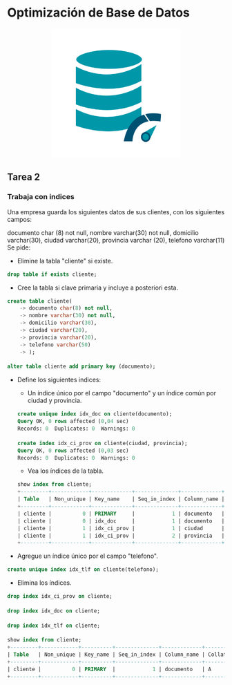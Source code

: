 # Optimización de Base de Datos

<p align="center">
  <img src="https://github.com/nicholelouis/Base-datos/blob/main/img/optimizacion-bd.png?raw=true" alt="Descripción de la imagen" width="300"/>
</p>

## Tarea 2 
### Trabaja con indices

Una empresa guarda los siguientes datos de sus clientes, con los siguientes campos:

documento char (8) not null,
nombre varchar(30) not null,
domicilio varchar(30),
ciudad varchar(20),
provincia varchar (20),
telefono varchar(11)
Se pide:

- Elimine la tabla "cliente" si existe.
```sql
drop table if exists cliente;
```

- Cree la tabla si clave primaria y incluye a posteriori esta.
```sql
create table cliente(
    -> documento char(8) not null,
    -> nombre varchar(30) not null,
    -> domicilio varchar(30),
    -> ciudad varchar(20),
    -> provincia varchar(20),
    -> telefono varchar(50)
    -> );

alter table cliente add primary key (documento);
```

- Define los siguientes indices:

    - Un índice único por el campo "documento" y un índice común por ciudad y provincia.
    ```sql
    create unique index idx_doc on cliente(documento);
    Query OK, 0 rows affected (0,04 sec)
    Records: 0  Duplicates: 0  Warnings: 0

    create index idx_ci_prov on cliente(ciudad, provincia);
    Query OK, 0 rows affected (0,03 sec)
    Records: 0  Duplicates: 0  Warnings: 0
    ```

    - Vea los índices de la tabla.
    ```sql
    show index from cliente;
    +---------+------------+-------------+--------------+-------------+-----------+-------------+----------+--------+------+------------+---------+---------------+---------+------------+
    | Table   | Non_unique | Key_name    | Seq_in_index | Column_name | Collation | Cardinality | Sub_part | Packed | Null | Index_type | Comment | Index_comment | Visible | Expression |
    +---------+------------+-------------+--------------+-------------+-----------+-------------+----------+--------+------+------------+---------+---------------+---------+------------+
    | cliente |          0 | PRIMARY     |            1 | documento   | A         |           0 |     NULL |   NULL |      | BTREE      |         |               | YES     | NULL       |
    | cliente |          0 | idx_doc     |            1 | documento   | A         |           0 |     NULL |   NULL |      | BTREE      |         |               | YES     | NULL       |
    | cliente |          1 | idx_ci_prov |            1 | ciudad      | A         |           0 |     NULL |   NULL | YES  | BTREE      |         |               | YES     | NULL       |
    | cliente |          1 | idx_ci_prov |            2 | provincia   | A         |           0 |     NULL |   NULL | YES  | BTREE      |         |               | YES     | NULL       |
    +---------+------------+-------------+--------------+-------------+-----------+-------------+----------+--------+------+------------+---------+---------------+---------+------------+
    ```

- Agregue un índice único por el campo "telefono".
```sql
create unique index idx_tlf on cliente(telefono);
```

- Elimina los índices.
```sql
drop index idx_ci_prov on cliente;

drop index idx_doc on cliente;

drop index idx_tlf on cliente;

show index from cliente;
+---------+------------+----------+--------------+-------------+-----------+-------------+----------+--------+------+------------+---------+---------------+---------+------------+
| Table   | Non_unique | Key_name | Seq_in_index | Column_name | Collation | Cardinality | Sub_part | Packed | Null | Index_type | Comment | Index_comment | Visible | Expression |
+---------+------------+----------+--------------+-------------+-----------+-------------+----------+--------+------+------------+---------+---------------+---------+------------+
| cliente |          0 | PRIMARY  |            1 | documento   | A         |           0 |     NULL |   NULL |      | BTREE      |         |               | YES     | NULL       |
+---------+------------+----------+--------------+-------------+-----------+-------------+----------+--------+------+------------+---------+---------------+---------+------------+

```